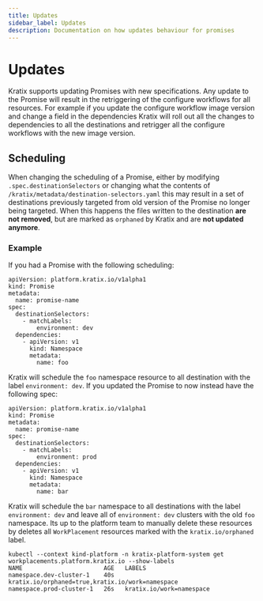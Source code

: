 ```yaml
---
title: Updates
sidebar_label: Updates
description: Documentation on how updates behaviour for promises
---
```


# Updates

Kratix supports updating Promises with new specifications. Any update to the
Promise will result in the retriggering of the configure workflows for all
resources. For example if you update the configure workflow image version and
change a field in the dependencies Kratix will roll out all the changes to
dependencies to all the destinations and retrigger all the configure workflows
with the new image version.


## Scheduling
When changing the scheduling of a Promise, either by modifying `.spec.destinationSelectors` or
changing what the contents of `/kratix/metadata/destination-selectors.yaml` this may result
in a set of destinations previously targeted from old version of the Promise no longer
being targeted. When this happens the files written to the destination **are not removed**, but are
marked as `orphaned` by Kratix and are **not updated anymore**.

### Example
If you had a Promise with the following scheduling:
```
apiVersion: platform.kratix.io/v1alpha1
kind: Promise
metadata:
  name: promise-name
spec:
  destinationSelectors:
    - matchLabels:
        environment: dev
  dependencies:
    - apiVersion: v1
      kind: Namespace
      metadata:
        name: foo
```

Kratix will schedule the `foo` namespace resource to all destination with the label
`environment: dev`. If you updated the Promise to now instead have the following spec:

```
apiVersion: platform.kratix.io/v1alpha1
kind: Promise
metadata:
  name: promise-name
spec:
  destinationSelectors:
    - matchLabels:
        environment: prod
  dependencies:
    - apiVersion: v1
      kind: Namespace
      metadata:
        name: bar
```

Kratix will schedule the `bar` namespace to all destinations with the label
`environment: dev` and leave all of `environment: dev` clusters with the old
`foo` namespace. Its up to the platform team to manually delete these resources
by deletes all `WorkPlacement` resources marked with the `kratix.io/orphaned`
label.
```
kubectl --context kind-platform -n kratix-platform-system get workplacements.platform.kratix.io --show-labels
NAME                       AGE   LABELS
namespace.dev-cluster-1    40s   kratix.io/orphaned=true,kratix.io/work=namespace
namespace.prod-cluster-1   26s   kratix.io/work=namespace
```

